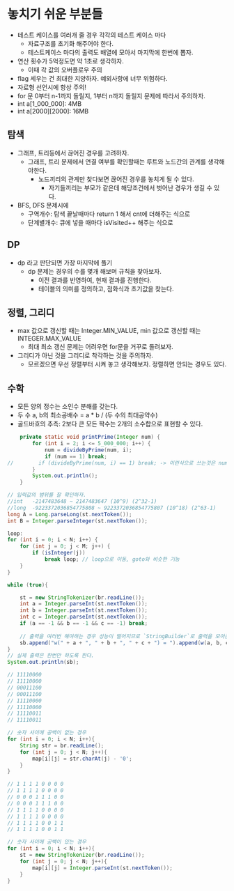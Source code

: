 # 놓치기 쉬운 부분들

- 테스트 케이스를 여러개 줄 경우 각각의 테스트 케이스 마다
  - 자료구조를 초기화 해주어야 한다.
  - 테스트케이스 마다의 출력도 배열에 모아서 마지막에 한번에 뽑자.
- 연산 횟수가 5억정도면 약 1초로 생각하자.
  - 이때 각 값의 오버플로우 주의
- flag 세우는 건 최대한 지양하자. 예외사항에 너무 위험하다.
- 자료형 선언시에 항상 주의!
- for 문 0부터 n-1까지 돌릴지, 1부터 n까지 돌릴지 문제에 따라서 주의하자.
- int a[1_000_000]: 4MB
- int a[2000][2000]: 16MB

## 탐색
- 그래프, 트리등에서 끊어진 경우를 고려하자.
  - 그래프, 트리 문제에서 연결 여부를 확인할때는 루트와 노드간의 관계를 생각해야한다.
    - 노드끼리의 관계만 찾다보면 끊어진 경우를 놓치게 될 수 있다.
      - 자기들끼리는 부모가 같은데 해당조건에서 벗어난 경우가 생길 수 있다.
- BFS, DFS 문제시에
  - 구역개수: 탐색 끝날때마다 return 1 해서 cnt에 더해주는 식으로
  - 단계별개수: 큐에 넣을 때마다 isVisited++ 해주는 식으로

## DP
- dp 라고 판단되면 가장 마지막에 풀기
  - dp 문제는 경우의 수를 몇개 해보며 규칙을 찾아보자.
    - 이전 결과를 반영하여, 현재 결과를 진행한다.
    - 테이블의 의미를 정의하고, 점화식과 초기값을 찾는다.

## 정렬, 그리디
- max 값으로 갱신할 때는 Integer.MIN_VALUE, min 값으로 갱신할 때는 INTEGER.MAX_VALUE
  - 최대 최소 갱신 문제는 어려우면 for문을 거꾸로 돌려보자.
- 그리디가 아닌 것을 그리디로 착각하는 것을 주의하자.
  - 모르겠으면 우선 정렬부터 시켜 놓고 생각해보자. 정렬하면 안되는 경우도 있다.

## 수학
- 모든 양의 정수는 소인수 분해를 갖는다.
- 두 수 a, b의 최소공배수 = a * b / (두 수의 최대공약수)
- 골드바흐의 추측: 2보다 큰 모든 짝수는 2개의 소수합으로 표현할 수 있다.

```java
    private static void printPrime(Integer num) {
        for (int i = 2; i <= 5_000_000; i++) {
            num = divideByPrime(num, i);
            if (num == 1) break;
//        if (divideByPrime(num, i) == 1) break; -> 이런식으로 쓰는것은 num값의 갱신을 막는다.
        }
        System.out.println();
    }
```

```java
// 입력값의 범위를 잘 확인하자.
//int	-2147483648 ~ 2147483647 (10^9) (2^32-1)
//long	-9223372036854775808 ~ 9223372036854775807 (10^18) (2^63-1)
long A = Long.parseLong(st.nextToken());
int B = Integer.parseInteger(st.nextToken());
```

```java
loop:
for (int i = 0; i < N; i++) {
    for (int j = 0; j < M; j++) {
        if (isInteger(j))
            break loop; // loop으로 이동, goto와 비슷한 기능
    }
}
```

```java
while (true){

    st = new StringTokenizer(br.readLine());
    int a = Integer.parseInt(st.nextToken());
    int b = Integer.parseInt(st.nextToken());
    int c = Integer.parseInt(st.nextToken());
    if (a == -1 && b == -1 && c == -1) break;
    
    // 출력을 여러번 해야하는 경우 성능이 떨어지므로 `StringBuilder`로 출력을 모아준뒤
    sb.append("w(" + a + ", " + b + ", " + c + ") = ").append(w(a, b, c)).append('\n');
}
// 실제 출력은 한번만 하도록 한다.
System.out.println(sb);
```

```java
// 11110000
// 11110000
// 00011100
// 00011100
// 11110000
// 11110000
// 11110011
// 11110011

// 숫자 사이에 공백이 없는 경우 
for (int i = 0; i < N; i++){
    String str = br.readLine();
    for (int j = 0; j < N; j++){
        map[i][j] = str.charAt(j) - '0';
    }
}

// 1 1 1 1 0 0 0 0
// 1 1 1 1 0 0 0 0
// 0 0 0 1 1 1 0 0
// 0 0 0 1 1 1 0 0
// 1 1 1 1 0 0 0 0
// 1 1 1 1 0 0 0 0
// 1 1 1 1 0 0 1 1
// 1 1 1 1 0 0 1 1

// 숫자 사이에 공백이 있는 경우
for (int i = 0; i < N; i++){
    st = new StringTokenizer(br.readLine());
    for (int j = 0; j < N; j++){
        map[i][j] = Integer.parseInt(st.nextToken());
    }
}
```
